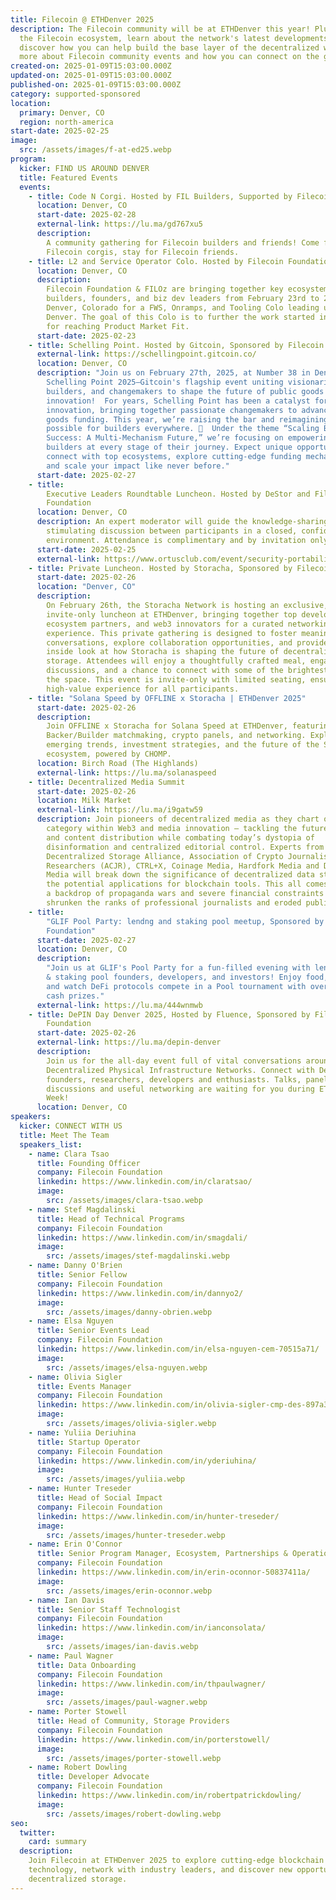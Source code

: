 ```yaml
---
title: Filecoin @ ETHDenver 2025
description: The Filecoin community will be at ETHDenver this year! Plug in with
  the Filecoin ecosystem, learn about the network's latest developments, and
  discover how you can help build the base layer of the decentralized web. Learn
  more about Filecoin community events and how you can connect on the ground.
created-on: 2025-01-09T15:03:00.000Z
updated-on: 2025-01-09T15:03:00.000Z
published-on: 2025-01-09T15:03:00.000Z
category: supported-sponsored
location:
  primary: Denver, CO
  region: north-america
start-date: 2025-02-25
image:
  src: /assets/images/f-at-ed25.webp
program:
  kicker: FIND US AROUND DENVER
  title: Featured Events
  events:
    - title: Code N Corgi. Hosted by FIL Builders, Supported by Filecoin Foundation
      location: Denver, CO
      start-date: 2025-02-28
      external-link: https://lu.ma/gd767xu5
      description:
        ​A community gathering for Filecoin builders and friends! Come for
        Filecoin corgis, stay for Filecoin friends.
    - title: L2 and Service Operator Colo. Hosted by Filecoin Foundation & FILOz
      location: Denver, CO
      description:
        Filecoin Foundation & FILOz are bringing together key ecosystem
        builders, founders, and biz dev leaders from February 23rd to 27th in
        Denver, Colorado for a FWS, Onramps, and Tooling Colo leading up to ETH
        Denver. The goal of this Colo is to further the work started in Bangkok
        for reaching Product Market Fit.
      start-date: 2025-02-23
    - title: Schelling Point. Hosted by Gitcoin, Sponsored by Filecoin Foundation
      external-link: https://schellingpoint.gitcoin.co/
      location: Denver, CO
      description: "Join us on February 27th, 2025, at Number 38 in Denver for
        Schelling Point 2025—Gitcoin's flagship event uniting visionaries,
        builders, and changemakers to shape the future of public goods and
        innovation!  For years, Schelling Point has been a catalyst for
        innovation, bringing together passionate changemakers to advance public
        goods funding. This year, we’re raising the bar and reimagining what’s
        possible for builders everywhere. 🚀  Under the theme “Scaling Builder
        Success: A Multi-Mechanism Future,” we’re focusing on empowering
        builders at every stage of their journey. Expect unique opportunities to
        connect with top ecosystems, explore cutting-edge funding mechanisms,
        and scale your impact like never before."
      start-date: 2025-02-27
    - title:
        Executive Leaders Roundtable Luncheon. Hosted by DeStor and Filecoin
        Foundation
      location: Denver, CO
      description: An expert moderator will guide the knowledge-sharing event,
        stimulating discussion between participants in a closed, confidential
        environment. Attendance is complimentary and by invitation only.
      start-date: 2025-02-25
      external-link: https://www.ortusclub.com/event/security-portability-and-ai-driven-innovation/
    - title: Private Luncheon. Hosted by Storacha, Sponsored by Filecoin Foundation
      start-date: 2025-02-26
      location: "Denver, CO"
      description:
        On February 26th, the Storacha Network is hosting an exclusive,
        invite-only luncheon at ETHDenver, bringing together top developers,
        ecosystem partners, and web3 innovators for a curated networking
        experience. This private gathering is designed to foster meaningful
        conversations, explore collaboration opportunities, and provide an
        inside look at how Storacha is shaping the future of decentralized
        storage. Attendees will enjoy a thoughtfully crafted meal, engaging
        discussions, and a chance to connect with some of the brightest minds in
        the space. This event is invite-only with limited seating, ensuring a
        high-value experience for all participants.
    - title: "Solana Speed by OFFLINE x Storacha | ETHDenver 2025"
      start-date: 2025-02-26
      description:
        Join OFFLINE x Storacha for Solana Speed at ETHDenver, featuring
        Backer/Builder matchmaking, crypto panels, and networking. Explore
        emerging trends, investment strategies, and the future of the Solana
        ecosystem, powered by CHOMP.
      location: Birch Road (The Highlands)
      external-link: https://lu.ma/solanaspeed
    - title: Decentralized Media Summit
      start-date: 2025-02-26
      location: Milk Market
      external-link: https://lu.ma/i9gatw59
      description: ​Join pioneers of decentralized media as they chart out a new
        category within Web3 and media innovation – tackling the future of news
        and content distribution while combating today’s dystopia of
        disinformation and centralized editorial control. Experts from the
        Decentralized Storage Alliance, Association of Crypto Journalists and
        Researchers (ACJR), CTRL+X, Coinage Media, Hardfork Media and Distro
        Media will break down the significance of decentralized data storage and
        the potential applications for blockchain tools. This all comes against
        a backdrop of propaganda wars and severe financial constraints that have
        shrunken the ranks of professional journalists and eroded public trust.
    - title:
        "GLIF Pool Party: lendng and staking pool meetup, Sponsored by Filecoin
        Foundation"
      start-date: 2025-02-27
      location: Denver, CO
      description:
        "Join us at GLIF's Pool Party for a fun-filled evening with lending
        & staking pool founders, developers, and investors! Enjoy food, drinks,
        and watch DeFi protocols compete in a Pool tournament with over $1k in
        cash prizes."
      external-link: https://lu.ma/444wnmwb
    - title: DePIN Day Denver 2025, Hosted by Fluence, Sponsored by Filecoin
        Foundation
      start-date: 2025-02-26
      external-link: https://lu.ma/depin-denver
      description:
        ​​​Join us for the all-day event full of vital conversations around
        Decentralized Physical Infrastructure Networks. Connect with DePIN
        founders, researchers, developers and enthusiasts. Talks, panel
        discussions and useful networking are waiting for you during ETHDenver
        Week!​
      location: Denver, CO
speakers:
  kicker: CONNECT WITH US
  title: Meet The Team
  speakers_list:
    - name: Clara Tsao
      title: Founding Officer
      company: Filecoin Foundation
      linkedin: https://www.linkedin.com/in/claratsao/
      image:
        src: /assets/images/clara-tsao.webp
    - name: Stef Magdalinski
      title: Head of Technical Programs
      company: Filecoin Foundation
      linkedin: https://www.linkedin.com/in/smagdali/
      image:
        src: /assets/images/stef-magdalinski.webp
    - name: Danny O'Brien
      title: Senior Fellow
      company: Filecoin Foundation
      linkedin: https://www.linkedin.com/in/dannyo2/
      image:
        src: /assets/images/danny-obrien.webp
    - name: Elsa Nguyen
      title: Senior Events Lead
      company: Filecoin Foundation
      linkedin: https://www.linkedin.com/in/elsa-nguyen-cem-70515a71/
      image:
        src: /assets/images/elsa-nguyen.webp
    - name: Olivia Sigler
      title: Events Manager
      company: Filecoin Foundation
      linkedin: https://www.linkedin.com/in/olivia-sigler-cmp-des-897a30190/
      image:
        src: /assets/images/olivia-sigler.webp
    - name: Yuliia Deriuhina
      title: Startup Operator
      company: Filecoin Foundation
      linkedin: https://www.linkedin.com/in/yderiuhina/
      image:
        src: /assets/images/yuliia.webp
    - name: Hunter Treseder
      title: Head of Social Impact
      company: Filecoin Foundation
      linkedin: https://www.linkedin.com/in/hunter-treseder/
      image:
        src: /assets/images/hunter-treseder.webp
    - name: Erin O'Connor
      title: Senior Program Manager, Ecosystem, Partnerships & Operations
      company: Filecoin Foundation
      linkedin: https://www.linkedin.com/in/erin-oconnor-50837411a/
      image:
        src: /assets/images/erin-oconnor.webp
    - name: Ian Davis
      title: Senior Staff Technologist
      company: Filecoin Foundation
      linkedin: https://www.linkedin.com/in/ianconsolata/
      image:
        src: /assets/images/ian-davis.webp
    - name: Paul Wagner
      title: Data Onboarding
      company: Filecoin Foundation
      linkedin: https://www.linkedin.com/in/thpaulwagner/
      image:
        src: /assets/images/paul-wagner.webp
    - name: Porter Stowell
      title: Head of Community, Storage Providers
      company: Filecoin Foundation
      linkedin: https://www.linkedin.com/in/porterstowell/
      image:
        src: /assets/images/porter-stowell.webp
    - name: Robert Dowling
      title: Developer Advocate
      company: Filecoin Foundation
      linkedin: https://www.linkedin.com/in/robertpatrickdowling/
      image:
        src: /assets/images/robert-dowling.webp
seo:
  twitter:
    card: summary
  description:
    Join Filecoin at ETHDenver 2025 to explore cutting-edge blockchain
    technology, network with industry leaders, and discover new opportunities in
    decentralized storage.
---
```


